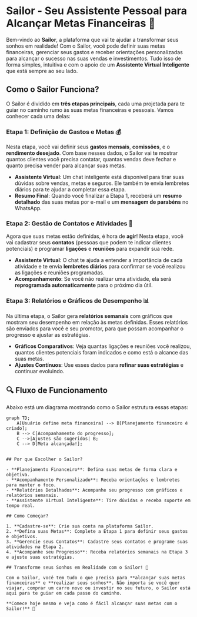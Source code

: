# Sailor - Seu Assistente Pessoal para Alcançar Metas Financeiras 🚀

Bem-vindo ao **Sailor**, a plataforma que vai te ajudar a transformar seus sonhos em realidade! Com o Sailor, você pode definir suas metas financeiras, gerenciar seus gastos e receber orientações personalizadas para alcançar o sucesso nas suas vendas e investimentos. Tudo isso de forma simples, intuitiva e com o apoio de um **Assistente Virtual Inteligente** que está sempre ao seu lado.

## Como o Sailor Funciona?

O Sailor é dividido em **três etapas principais**, cada uma projetada para te guiar no caminho rumo às suas metas financeiras e pessoais. Vamos conhecer cada uma delas:

### Etapa 1: Definição de Gastos e Metas 💰

Nesta etapa, você vai definir seus **gastos mensais**, **comissões**, e o **rendimento desejado**. Com base nesses dados, o Sailor vai te mostrar quantos clientes você precisa contatar, quantas vendas deve fechar e quanto precisa vender para alcançar suas metas. 

- **Assistente Virtual**: Um chat inteligente está disponível para tirar suas dúvidas sobre vendas, metas e seguros. Ele também te envia lembretes diários para te ajudar a completar essa etapa.
- **Resumo Final**: Quando você finalizar a Etapa 1, receberá um **resumo detalhado** das suas metas por e-mail e um **mensagem de parabéns** no WhatsApp.

### Etapa 2: Gestão de Contatos e Atividades 📅

Agora que suas metas estão definidas, é hora de **agir**! Nesta etapa, você vai cadastrar seus **contatos** (pessoas que podem te indicar clientes potenciais) e programar **ligações** e **reuniões** para expandir sua rede.

- **Assistente Virtual**: O chat te ajuda a entender a importância de cada atividade e te envia **lembretes diários** para confirmar se você realizou as ligações e reuniões programadas.
- **Acompanhamento**: Se você não realizar uma atividade, ela será **reprogramada automaticamente** para o próximo dia útil.

### Etapa 3: Relatórios e Gráficos de Desempenho 📊

Na última etapa, o Sailor gera **relatórios semanais** com gráficos que mostram seu desempenho em relação às metas definidas. Esses relatórios são enviados para você e seu promotor, para que possam acompanhar o progresso e ajustar as estratégias.

- **Gráficos Comparativos**: Veja quantas ligações e reuniões você realizou, quantos clientes potenciais foram indicados e como está o alcance das suas metas.
- **Ajustes Contínuos**: Use esses dados para **refinar suas estratégias** e continuar evoluindo.

## 🔍 Fluxo de Funcionamento  

Abaixo está um diagrama mostrando como o Sailor estrutura essas etapas:

```mermaid
graph TD;
    A[Usuário define meta financeira] --> B[Planejamento financeiro é criado];
    B --> C[Acompanhamento do progresso];
    C -->|Ajustes são sugeridos| B;
    C --> D[Meta alcançada!];


## Por que Escolher o Sailor?

- **Planejamento Financeiro**: Defina suas metas de forma clara e objetiva.
- **Acompanhamento Personalizado**: Receba orientações e lembretes para manter o foco.
- **Relatórios Detalhados**: Acompanhe seu progresso com gráficos e relatórios semanais.
- **Assistente Virtual Inteligente**: Tire dúvidas e receba suporte em tempo real.

## Como Começar?

1. **Cadastre-se**: Crie sua conta na plataforma Sailor.
2. **Defina suas Metas**: Complete a Etapa 1 para definir seus gastos e objetivos.
3. **Gerencie seus Contatos**: Cadastre seus contatos e programe suas atividades na Etapa 2.
4. **Acompanhe seu Progresso**: Receba relatórios semanais na Etapa 3 e ajuste suas estratégias.

## Transforme seus Sonhos em Realidade com o Sailor! 🌟

Com o Sailor, você tem tudo o que precisa para **alcançar suas metas financeiras** e **realizar seus sonhos**. Não importa se você quer viajar, comprar um carro novo ou investir no seu futuro, o Sailor está aqui para te guiar em cada passo do caminho.

**Comece hoje mesmo e veja como é fácil alcançar suas metas com o Sailor!** 🚀
